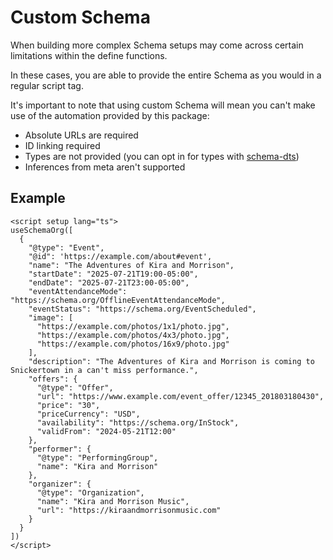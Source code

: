 # Custom Schema

When building more complex Schema setups may come across certain limitations within the define functions.

In these cases, you are able to provide the entire Schema as you would in a regular script tag.

It's important to note that using custom Schema will mean you can't make use of the automation
provided by this package:
- Absolute URLs are required
- ID linking required
- Types are not provided (you can opt in for types with [schema-dts](https://github.com/google/schema-dts))
- Inferences from meta aren't supported

## Example

```vue
<script setup lang="ts">
useSchemaOrg([
  {
    "@type": "Event",
    "@id": 'https://example.com/about#event',
    "name": "The Adventures of Kira and Morrison",
    "startDate": "2025-07-21T19:00-05:00",
    "endDate": "2025-07-21T23:00-05:00",
    "eventAttendanceMode": "https://schema.org/OfflineEventAttendanceMode",
    "eventStatus": "https://schema.org/EventScheduled",
    "image": [
      "https://example.com/photos/1x1/photo.jpg",
      "https://example.com/photos/4x3/photo.jpg",
      "https://example.com/photos/16x9/photo.jpg"
    ],
    "description": "The Adventures of Kira and Morrison is coming to Snickertown in a can't miss performance.",
    "offers": {
      "@type": "Offer",
      "url": "https://www.example.com/event_offer/12345_201803180430",
      "price": "30",
      "priceCurrency": "USD",
      "availability": "https://schema.org/InStock",
      "validFrom": "2024-05-21T12:00"
    },
    "performer": {
      "@type": "PerformingGroup",
      "name": "Kira and Morrison"
    },
    "organizer": {
      "@type": "Organization",
      "name": "Kira and Morrison Music",
      "url": "https://kiraandmorrisonmusic.com"
    }
  }
])
</script>
```
